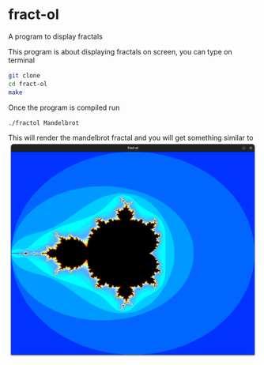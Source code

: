 # fract-ol
A program to display fractals

This program is about displaying fractals on screen, you can type on terminal 
```bash
git clone
cd fract-ol
make
```

Once the program is compiled run 

```bash
./fractol Mandelbrot
```

This will render the mandelbrot fractal and you will get something similar to ![this](https://github.com/niccopizzi/fract-ol/blob/main/images/Mandelbrot.png) 

